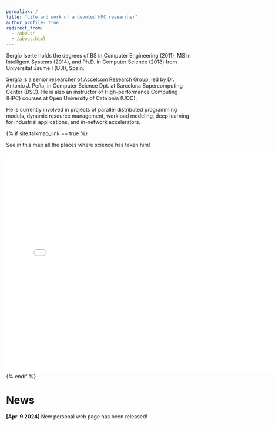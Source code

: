 ```yaml
---
permalink: /
title: "Life and work of a devoted HPC researcher"
author_profile: true
redirect_from: 
  - /about/
  - /about.html
---
```


<p>Sergio Iserte holds the degrees of BS in Computer Engineering (2011), MS in Intelligent Systems (2014), and Ph.D. in Computer Science (2018) from Universitat Jaume I (UJI), Spain. </p>

<p>Sergio is a senior researcher of <a href="https://www.bsc.es/discover-bsc/organisation/scientific-structure/accelerators-and-communications-hpc">Accelcom Research Group</a>, led by Dr. Antonio J. Peña, in Computer Science Dpt. at Barcelona Supercomputing Center (BSC).
He is also an instructor of High-performance Computing (HPC) courses at Open University of Catalonia (UOC).</p>

<p>He is currently involved in projects of parallel distributed programming models, dynamic resource management, workload modeling, deep learning for industrial applications, and in-network accelerators.</p>

{% if site.talkmap_link == true %}
<p>See in this map all the places where science has taken him! </p>
<iframe src="/talkmap/map.html" height="600" width="750" style="border:none;"></iframe>
{% endif %}

News
======
<p><strong>[Apr. 9 2024]</strong> New personal web page has been released!</p>